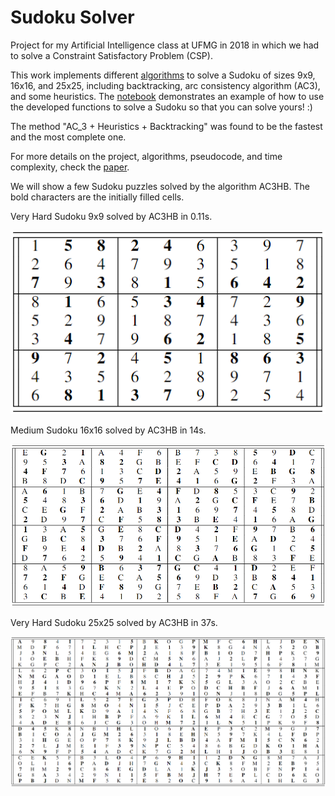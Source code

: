 # Sudoku Solver
Project for my Artificial Intelligence class at UFMG in 2018 in which we had to solve a Constraint Satisfactory Problem (CSP).

This work implements different [algorithms](https://github.com/felipecacique/SudokuSolver/blob/main/sudoku_solver.py) to solve a Sudoku of sizes 9x9, 16x16, and 25x25, including backtracking, arc consistency algorithm (AC3), and some heuristics. 
The [notebook](https://github.com/felipecacique/SudokuSolver/blob/main/sudoku_solver.ipynb) demonstrates an example of how to use the developed functions to solve a Sudoku so that you can solve yours! :)

The method "AC_3 + Heuristics + Backtracking" was found to be the fastest and the most complete one. 

For more details on the project, algorithms, pseudocode, and time complexity, check the [paper](https://github.com/felipecacique/SudokuSolver/blob/main/Sudoku%20Solver%20-%20Felipe%20Vital.pdf).


We will show a few Sudoku puzzles solved by the algorithm AC3HB. The bold characters are the initially filled cells.

Very Hard Sudoku 9x9 solved by AC3HB in 0.11s.

<img src="https://github.com/felipecacique/SudokuSolver/blob/main/img/sudoku_9x9.png" />

Medium Sudoku 16x16 solved by AC3HB in 14s.

<img src="https://github.com/felipecacique/SudokuSolver/blob/main/img/sudoku_16x16.png" />

Very Hard Sudoku 25x25 solved by AC3HB in 37s.

<img src="https://github.com/felipecacique/SudokuSolver/blob/main/img/sudoku_25x25.png" />


